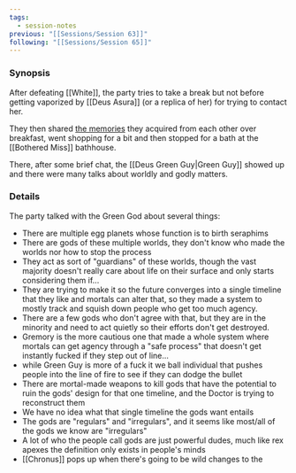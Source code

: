 ```yaml
---
tags:
  - session-notes
previous: "[[Sessions/Session 63]]"
following: "[[Sessions/Session 65]]"
---
```

### Synopsis
After defeating [[White]], the party tries to take a break but not before getting vaporized by [[Deus Asura]] (or a replica of her) for trying to contact her.

They then shared [the memories](https://docs.google.com/document/d/1D4WY_8_G1YOUBw-kyuS3Yzv67fYQ8VkylCl05uekOCI/edit?usp=sharing) they acquired from each other over breakfast, went shopping for a bit and then stopped for a bath at the [[Bothered Miss]] bathhouse.

There, after some brief chat, the [[Deus Green Guy|Green Guy]] showed up and there were many talks about worldly and godly matters.

### Details

The party talked with the Green God about several things:

- There are multiple egg planets whose function is to birth seraphims
- There are gods of these multiple worlds, they don't know who made the worlds nor how to stop the process
- They act as sort of "guardians" of these worlds, though the vast majority doesn't really care about life on their surface and only starts considering them if...
- They are trying to make it so the future converges into a single timeline that they like and mortals can alter that, so they made a system to mostly track and squish down people who get too much agency.
- There are a few gods who don't agree with that, but they are in the minority and need to act quietly so their efforts don't get destroyed.
- Gremory is the more cautious one that made a whole system where mortals can get agency through a "safe process" that doesn't get instantly fucked if they step out of line...
- while Green Guy is more of a fuck it we ball individual that pushes people into the line of fire to see if they can dodge the bullet
- There are mortal-made weapons to kill gods that have the potential to ruin the gods' design for that one timeline, and the Doctor is trying to reconstruct them
- We have no idea what that single timeline the gods want entails
- The gods are "regulars" and "irregulars", and it seems like most/all of the gods we know are "irregulars"
- A lot of who the people call gods are just powerful dudes, much like rex apexes the definition only exists in people's minds
- [[Chronus]] pops up when there's going to be wild changes to the  